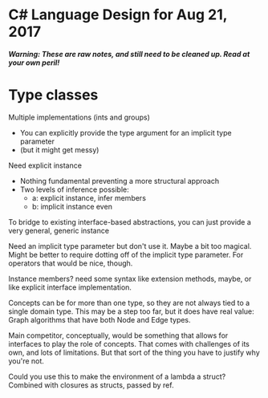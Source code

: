 # C# Language Design for Aug 21, 2017

***Warning: These are raw notes, and still need to be cleaned up. Read at your own peril!***


# Type classes

Multiple implementations (ints and groups)
- You can explicitly provide the type argument for an implicit type parameter
- (but it might get messy)


Need explicit instance
- Nothing fundamental preventing a more structural approach
- Two levels of inference possible: 
	- a: explicit instance, infer members
	- b: implicit instance even


To bridge to existing interface-based abstractions, you can just provide a very general, generic instance


Need an implicit type parameter but don't use it. Maybe a bit too magical. Might be better to require dotting off of the implicit type parameter. For operators that would be nice, though.


Instance members? need some syntax like extension methods, maybe, or like explicit interface implementation.


Concepts can be for more than one type, so they are not always tied to a single domain type. This may be a step too far, but it does have real value: Graph algorithms that have both Node and Edge types.

Main competitor, conceptually, would be something that allows for interfaces to play the role of concepts. That comes with challenges of its own, and lots of limitations. But that sort of the thing you have to justify why you're not.


Could you use this to make the environment of a lambda a struct? Combined with closures as structs, passed by ref.



